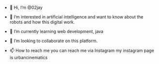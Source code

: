 - 👋 Hi, I’m @02jay
- 👀 I’m interested in artificial intelligence and want to know about the robots and how this digital work. 

- 🌱 I’m currently learning web development, java
- 💞️ I’m looking to collaborate on this platform. 
- 📫 How to reach me you can reach me via Instagram my instagram page is urbancinematics

<!---
02jay/02jay is a ✨ special ✨ repository because its `README.md` (this file) appears on your GitHub profile.
You can click the Preview link to take a look at your changes.
--->
